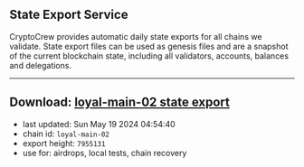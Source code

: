 ## State Export Service
CryptoCrew provides automatic daily state exports for all chains we validate. State export files can be used as genesis files and are a snapshot of the current blockchain state, including all validators, accounts, balances and delegations.

---
**Download: [loyal-main-02 state export](https://dl-eu2.ccvalidators.com/SERVICE/loyal/loyal-main-02_export_7955131.json)**
---

- last updated: Sun May 19 2024 04:54:40
- chain id: `loyal-main-02`
- export height: `7955131`
- use for: airdrops, local tests, chain recovery
